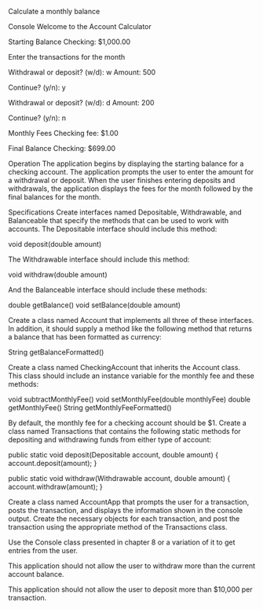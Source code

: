 Calculate a monthly balance

Console
Welcome to the Account Calculator

Starting Balance
Checking: $1,000.00

Enter the transactions for the month

Withdrawal or deposit? (w/d): w
Amount: 500

Continue? (y/n): y

Withdrawal or deposit? (w/d): d
Amount: 200

Continue? (y/n): n

Monthly Fees
Checking fee:              $1.00

Final Balance
Checking: $699.00


Operation
The application begins by displaying the starting balance for a checking account.
The application prompts the user to enter the amount for a withdrawal or deposit.
When the user finishes entering deposits and withdrawals, the application displays 
the fees for the month followed by the final balances for the month.

Specifications
Create interfaces named Depositable, Withdrawable, and Balanceable that 
specify the methods that can be used to work with accounts. The Depositable 
interface should include this method:

void deposit(double amount)

The Withdrawable interface should include this method:

void withdraw(double amount)

And the Balanceable interface should include these methods:

double getBalance()
void setBalance(double amount)

Create a class named Account that implements all three of these interfaces. 
In addition, it should supply a method like the following method that returns a 
balance that has been formatted as currency:

String getBalanceFormatted()

Create a class named CheckingAccount that inherits the Account class. 
This class should include an instance variable for the monthly fee and these methods:

void subtractMonthlyFee()
void setMonthlyFee(double monthlyFee)
double getMonthlyFee()
String getMonthlyFeeFormatted()

By default, the monthly fee for a checking account should be $1.
Create a class named Transactions that contains the following static methods 
for depositing and withdrawing funds from either type of account:

public static void deposit(Depositable account, double amount) {
    account.deposit(amount);
}

public static void withdraw(Withdrawable account, double amount) {
    account.withdraw(amount);
}

Create a class named AccountApp that prompts the user for a transaction, 
posts the transaction, and displays the information shown in the console output. 
Create the necessary objects for each transaction, and post the transaction 
using the appropriate method of the Transactions class.

Use the Console class presented in chapter 8 or a variation of it to get entries from the user.

This application should not allow the user to withdraw more than the current account balance.

This application should not allow the user to deposit more than $10,000 per transaction.
